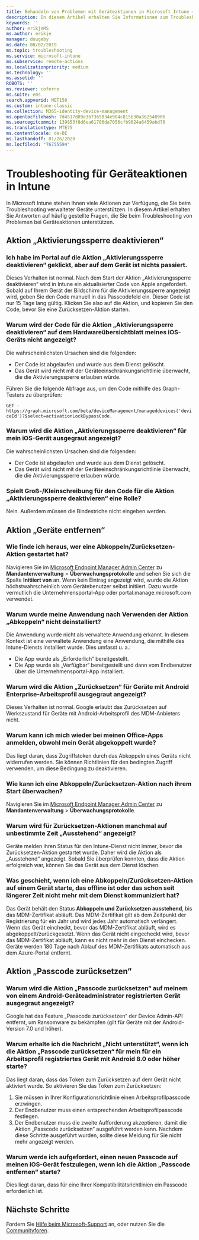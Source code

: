 ```yaml
---
title: Behandeln von Problemen mit Geräteaktionen in Microsoft Intune – Azure | Microsoft-Dokumentation
description: In diesem Artikel erhalten Sie Informationen zum Troubleshooting von Problemen bei Geräteaktionen.
keywords: ''
author: erikjeMS
ms.author: erikje
manager: dougeby
ms.date: 08/02/2019
ms.topic: troubleshooting
ms.service: microsoft-intune
ms.subservice: remote-actions
ms.localizationpriority: medium
ms.technology: ''
ms.assetid: ''
ROBOTS: ''
ms.reviewer: coferro
ms.suite: ems
search.appverid: MET150
ms.custom: intune-classic
ms.collection: M365-identity-device-management
ms.openlocfilehash: 7d4517d89e3b7365834e904c815b30a362540906
ms.sourcegitcommit: 139853f8d6ea61786da7056cfb9024a6459abd70
ms.translationtype: MTE75
ms.contentlocale: de-DE
ms.lasthandoff: 01/26/2020
ms.locfileid: "76755594"
---
```

# <a name="troubleshoot-device-actions-in-intune"></a>Troubleshooting für Geräteaktionen in Intune

In Microsoft Intune stehen Ihnen viele Aktionen zur Verfügung, die Sie beim Troubleshooting verwalteter Geräte unterstützen. In diesem Artikel erhalten Sie Antworten auf häufig gestellte Fragen, die Sie beim Troubleshooting von Problemen bei Geräteaktionen unterstützen.

## <a name="disable-activation-lock-action"></a>Aktion „Aktivierungssperre deaktivieren“

### <a name="i-clicked-the-disable-activation-lock-action-in-the-portal-but-nothing-happened-on-the-device"></a>Ich habe im Portal auf die Aktion „Aktivierungssperre deaktivieren“ geklickt, aber auf dem Gerät ist nichts passiert.
Dieses Verhalten ist normal. Nach dem Start der Aktion „Aktivierungssperre deaktivieren“ wird in Intune ein aktualisierter Code von Apple angefordert. Sobald auf Ihrem Gerät der Bildschirm für die Aktivierungssperre angezeigt wird, geben Sie den Code manuell in das Passcodefeld ein. Dieser Code ist nur 15 Tage lang gültig. Klicken Sie also auf die Aktion, und kopieren Sie den Code, bevor Sie eine Zurücksetzen-Aktion starten.

### <a name="why-dont-i-see-the-disable-activation-lock-code-in-the-hardware-overview-blade-of-my-ios-device"></a>Warum wird der Code für die Aktion „Aktivierungssperre deaktivieren“ auf dem Hardwareübersichtblatt meines iOS-Geräts nicht angezeigt?
Die wahrscheinlichsten Ursachen sind die folgenden:
- Der Code ist abgelaufen und wurde aus dem Dienst gelöscht.
- Das Gerät wird nicht mit der Geräteeinschränkungsrichtlinie überwacht, die die Aktivierungssperre erlauben würde.

Führen Sie die folgende Abfrage aus, um den Code mithilfe des Graph-Testers zu überprüfen:

```GET - https://graph.microsoft.com/beta/deviceManagement/manageddevices('deviceId')?$select=activationLockBypassCode.```

### <a name="why-is-the-disable-activation-lock-action-greyed-out-for-my-ios-device"></a>Warum wird die Aktion „Aktivierungssperre deaktivieren“ für mein iOS-Gerät ausgegraut angezeigt?
Die wahrscheinlichsten Ursachen sind die folgenden: 
- Der Code ist abgelaufen und wurde aus dem Dienst gelöscht.
- Das Gerät wird nicht mit der Geräteeinschränkungsrichtlinie überwacht, die die Aktivierungssperre erlauben würde.

### <a name="is-the-disable-activation-lock-code-case-sensitive"></a>Spielt Groß-/Kleinschreibung für den Code für die Aktion „Aktivierungssperre deaktivieren“ eine Rolle?
Nein. Außerdem müssen die Bindestriche nicht eingeben werden.

## <a name="remove-devices-action"></a>Aktion „Geräte entfernen“

### <a name="how-do-i-tell-who-started-a-retirewipe"></a>Wie finde ich heraus, wer eine Abkoppeln/Zurücksetzen-Aktion gestartet hat?
Navigieren Sie im [Microsoft Endpoint Manager Admin Center](https://go.microsoft.com/fwlink/?linkid=2109431) zu **Mandantenverwaltung** > **Überwachungsprotokolle** und sehen Sie sich die Spalte **Initiiert von** an.
Wenn kein Eintrag angezeigt wird, wurde die Aktion höchstwahrscheinlich vom Gerätebenutzer selbst initiiert. Dazu wurde vermutlich die Unternehmensportal-App oder portal.manage.microsoft.com verwendet.

### <a name="why-wasnt-my-application-uninstalled-after-using-retire"></a>Warum wurde meine Anwendung nach Verwenden der Aktion „Abkoppeln“ nicht deinstalliert?
Die Anwendung wurde nicht als verwaltete Anwendung erkannt. In diesem Kontext ist eine verwaltete Anwendung eine Anwendung, die mithilfe des Intune-Diensts installiert wurde. Dies umfasst u. a.:
- Die App wurde als „Erforderlich“ bereitgestellt.
- Die App wurde als „Verfügbar“ bereitgestellt und dann vom Endbenutzer über die Unternehmensportal-App installiert.

### <a name="why-is-wipe-grayed-out-for-android-enterprise-work-profile-devices"></a>Warum wird die Aktion „Zurücksetzen“ für Geräte mit Android Enterprise-Arbeitsprofil ausgegraut angezeigt?
Dieses Verhalten ist normal. Google erlaubt das Zurücksetzen auf Werkszustand für Geräte mit Android-Arbeitsprofil des MDM-Anbieters nicht.

### <a name="why-can-i-sign-back-into-my-office-apps-after-my-device-was-retired"></a>Warum kann ich mich wieder bei meinen Office-Apps anmelden, obwohl mein Gerät abgekoppelt wurde?
Das liegt daran, dass Zugriffstoken durch das Abkoppeln eines Geräts nicht widerrufen werden. Sie können Richtlinien für den bedingten Zugriff verwenden, um diese Bedingung zu deaktivieren.

### <a name="how-can-i-monitor-a-retirewipe-action-after-it-was-issued"></a>Wie kann ich eine Abkoppeln/Zurücksetzen-Aktion nach ihrem Start überwachen?
Navigieren Sie im [Microsoft Endpoint Manager Admin Center](https://go.microsoft.com/fwlink/?linkid=2109431) zu **Mandantenverwaltung** > **Überwachungsprotokolle**.

### <a name="why-do-wipes-sometimes-show-as-pending-indefinitely"></a>Warum wird für Zurücksetzen-Aktionen manchmal auf unbestimmte Zeit „Ausstehend“ angezeigt?
Geräte melden ihren Status für den Intune-Dienst nicht immer, bevor die Zurücksetzen-Aktion gestartet wurde. Daher wird die Aktion als „Ausstehend“ angezeigt. Sobald Sie überprüfen konnten, dass die Aktion erfolgreich war, können Sie das Gerät aus dem Dienst löschen.

### <a name="what-happens-if-i-start-a-retirewipe-on-an-offline-device-or-a-device-that-hasnt-communicated-with-the-service-in-a-while"></a>Was geschieht, wenn ich eine Abkoppeln/Zurücksetzen-Aktion auf einem Gerät starte, das offline ist oder das schon seit längerer Zeit nicht mehr mit dem Dienst kommuniziert hat?
Das Gerät behält den Status **Abkoppeln und Zurücksetzen ausstehend**, bis das MDM-Zertifikat abläuft. Das MDM-Zertifikat gilt ab dem Zeitpunkt der Registrierung für ein Jahr und wird jedes Jahr automatisch verlängert. Wenn das Gerät eincheckt, bevor das MDM-Zertifikat abläuft, wird es abgekoppelt/zurückgesetzt. Wenn das Gerät nicht eingecheckt wird, bevor das MDM-Zertifikat abläuft, kann es nicht mehr in den Dienst einchecken. Geräte werden 180 Tage nach Ablauf des MDM-Zertifikats automatisch aus dem Azure-Portal entfernt.


## <a name="reset-passcode-action"></a>Aktion „Passcode zurücksetzen“

### <a name="why-is-the-reset-passcode-action-greyed-out-on-my-android-device-admin-enrolled-device"></a>Warum wird die Aktion „Passcode zurücksetzen“ auf meinem von einem Android-Geräteadministrator registrierten Gerät ausgegraut angezeigt?
Google hat das Feature „Passcode zurücksetzen“ der Device Admin-API entfernt, um Ransomware zu bekämpfen (gilt für Geräte mit der Android-Version 7.0 und höher).

### <a name="why-do-i-get-a-not-supported-message-when-i-issue-a-passcode-reset-to-my-android-80-or-later-work-profile-enrolled-device"></a>Warum erhalte ich die Nachricht „Nicht unterstützt“, wenn ich die Aktion „Passcode zurücksetzen“ für mein für ein Arbeitsprofil registriertes Gerät mit Android 8.0 oder höher starte?
Das liegt daran, dass das Token zum Zurücksetzen auf dem Gerät nicht aktiviert wurde. So aktivieren Sie das Token zum Zurücksetzen:
1. Sie müssen in Ihrer Konfigurationsrichtlinie einen Arbeitsprofilpasscode erzwingen.
2. Der Endbenutzer muss einen entsprechenden Arbeitsprofilpasscode festlegen.
3. Der Endbenutzer muss die zweite Aufforderung akzeptieren, damit die Aktion „Passcode zurücksetzen“ ausgeführt werden kann.
Nachdem diese Schritte ausgeführt wurden, sollte diese Meldung für Sie nicht mehr angezeigt werden.

### <a name="why-am-i-prompted-to-set-a-new-passcode-on-my-ios-device-when-i-issue-the-remove-passcode-action"></a>Warum werde ich aufgefordert, einen neuen Passcode auf meinen iOS-Gerät festzulegen, wenn ich die Aktion „Passcode entfernen“ starte?
Dies liegt daran, dass für eine Ihrer Kompatibilitätsrichtlinien ein Passcode erforderlich ist.

## <a name="next-steps"></a>Nächste Schritte

Fordern Sie [Hilfe beim Microsoft-Support](../fundamentals/get-support.md) an, oder nutzen Sie die [Communityforen](https://social.technet.microsoft.com/Forums/en-US/home?category=microsoftintune).
